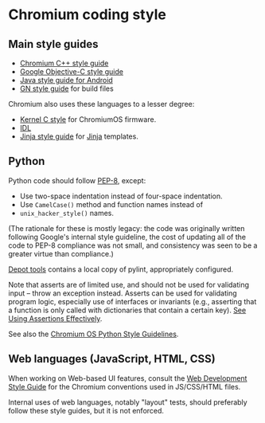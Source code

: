 # Chromium coding style

## Main style guides

  * [Chromium C++ style guide](c++/c++.md)
  * [Google Objective-C style guide](https://google.github.io/styleguide/objcguide.xml)
  * [Java style guide for Android](https://sites.google.com/a/chromium.org/dev/developers/coding-style/java)
  * [GN style guide](https://chromium.googlesource.com/chromium/src/+/master/tool) for build files

Chromium also uses these languages to a lesser degree:

  * [Kernel C style](https://git.kernel.org/cgit/linux/kernel/git/torvalds/linux.git/tree/Documentation/CodingStyle?id=refs/heads/master) for ChromiumOS firmware.
  * [IDL](https://sites.google.com/a/chromium.org/dev/blink/webidl#TOC-Style)
  * [Jinja style guide](https://sites.google.com/a/chromium.org/dev/developers/jinja#TOC-Style) for [Jinja](https://sites.google.com/a/chromium.org/dev/developers/jinja) templates.

## Python

Python code should follow [PEP-8](https://www.python.org/dev/peps/pep-0008/),
except:

  * Use two-space indentation instead of four-space indentation.
  * Use `CamelCase()` method and function names instead of
  * `unix_hacker_style()` names.
  
(The rationale for these is mostly legacy: the code was originally written
following Google's internal style guideline, the cost of updating all of the
code to PEP-8 compliance was not small, and consistency was seen to be a
greater virtue than compliance.)

[Depot tools](http://commondatastorage.googleapis.com/chrome-infra-docs/flat/depot_tools/docs/html/depot_tools.html)
contains a local copy of pylint, appropriately configured.

Note that asserts are of limited use, and should not be used for validating
input – throw an exception instead. Asserts can be used for validating program
logic, especially use of interfaces or invariants (e.g., asserting that a
function is only called with dictionaries that contain a certain key). [See
Using Assertions
Effectively](https://wiki.python.org/moin/UsingAssertionsEffectively).

See also the [Chromium OS Python Style
Guidelines](https://sites.google.com/a/chromium.org/dev/chromium-os/python-style-guidelines).

## Web languages (JavaScript, HTML, CSS)

When working on Web-based UI features, consult the [Web Development Style Guide](https://sites.google.com/a/chromium.org/dev/developers/web-development-style-guide) for the Chromium conventions used in JS/CSS/HTML files.

Internal uses of web languages, notably "layout" tests, should preferably follow these style guides, but it is not enforced.
